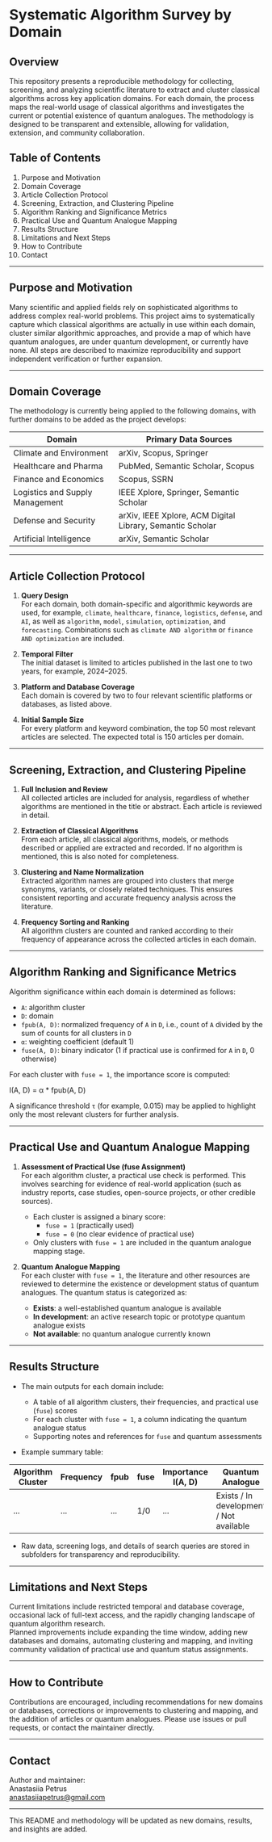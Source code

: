 # Systematic Algorithm Survey by Domain

## Overview

This repository presents a reproducible methodology for collecting, screening, and analyzing scientific literature to extract and cluster classical algorithms across key application domains. For each domain, the process maps the real-world usage of classical algorithms and investigates the current or potential existence of quantum analogues. The methodology is designed to be transparent and extensible, allowing for validation, extension, and community collaboration.

## Table of Contents

1. Purpose and Motivation  
2. Domain Coverage  
3. Article Collection Protocol  
4. Screening, Extraction, and Clustering Pipeline  
5. Algorithm Ranking and Significance Metrics  
6. Practical Use and Quantum Analogue Mapping  
7. Results Structure  
8. Limitations and Next Steps  
9. How to Contribute  
10. Contact  

---

## Purpose and Motivation

Many scientific and applied fields rely on sophisticated algorithms to address complex real-world problems. This project aims to systematically capture which classical algorithms are actually in use within each domain, cluster similar algorithmic approaches, and provide a map of which have quantum analogues, are under quantum development, or currently have none. All steps are described to maximize reproducibility and support independent verification or further expansion.

---

## Domain Coverage

The methodology is currently being applied to the following domains, with further domains to be added as the project develops:

| Domain                          | Primary Data Sources                                         |
|----------------------------------|-------------------------------------------------------------|
| Climate and Environment         | arXiv, Scopus, Springer                                     |
| Healthcare and Pharma           | PubMed, Semantic Scholar, Scopus                            |
| Finance and Economics           | Scopus, SSRN                                                |
| Logistics and Supply Management | IEEE Xplore, Springer, Semantic Scholar                     |
| Defense and Security            | arXiv, IEEE Xplore, ACM Digital Library, Semantic Scholar   |
| Artificial Intelligence         | arXiv, Semantic Scholar                                     |

---

## Article Collection Protocol

1. **Query Design**  
   For each domain, both domain-specific and algorithmic keywords are used, for example, `climate`, `healthcare`, `finance`, `logistics`, `defense`, and `AI`, as well as `algorithm`, `model`, `simulation`, `optimization`, and `forecasting`. Combinations such as `climate AND algorithm` or `finance AND optimization` are included.

2. **Temporal Filter**  
   The initial dataset is limited to articles published in the last one to two years, for example, 2024–2025.

3. **Platform and Database Coverage**  
   Each domain is covered by two to four relevant scientific platforms or databases, as listed above.

4. **Initial Sample Size**  
   For every platform and keyword combination, the top 50 most relevant articles are selected. The expected total is 150 articles per domain.

---

## Screening, Extraction, and Clustering Pipeline

1. **Full Inclusion and Review**  
   All collected articles are included for analysis, regardless of whether algorithms are mentioned in the title or abstract. Each article is reviewed in detail.

2. **Extraction of Classical Algorithms**  
   From each article, all classical algorithms, models, or methods described or applied are extracted and recorded. If no algorithm is mentioned, this is also noted for completeness.

3. **Clustering and Name Normalization**  
   Extracted algorithm names are grouped into clusters that merge synonyms, variants, or closely related techniques. This ensures consistent reporting and accurate frequency analysis across the literature.

4. **Frequency Sorting and Ranking**  
   All algorithm clusters are counted and ranked according to their frequency of appearance across the collected articles in each domain.

---

## Algorithm Ranking and Significance Metrics

Algorithm significance within each domain is determined as follows:

- `A`: algorithm cluster  
- `D`: domain  
- `fpub(A, D)`: normalized frequency of `A` in `D`, i.e., count of `A` divided by the sum of counts for all clusters in `D`  
- `α`: weighting coefficient (default 1)  
- `fuse(A, D)`: binary indicator (1 if practical use is confirmed for `A` in `D`, 0 otherwise)

For each cluster with `fuse = 1`, the importance score is computed:  

I(A, D) = α * fpub(A, D)

A significance threshold `τ` (for example, 0.015) may be applied to highlight only the most relevant clusters for further analysis.

---

## Practical Use and Quantum Analogue Mapping

1. **Assessment of Practical Use (fuse Assignment)**  
   For each algorithm cluster, a practical use check is performed. This involves searching for evidence of real-world application (such as industry reports, case studies, open-source projects, or other credible sources).
   - Each cluster is assigned a binary score:
     - `fuse = 1` (practically used)
     - `fuse = 0` (no clear evidence of practical use)
   - Only clusters with `fuse = 1` are included in the quantum analogue mapping stage.

2. **Quantum Analogue Mapping**  
   For each cluster with `fuse = 1`, the literature and other resources are reviewed to determine the existence or development status of quantum analogues. The quantum status is categorized as:
   - **Exists**: a well-established quantum analogue is available
   - **In development**: an active research topic or prototype quantum analogue exists
   - **Not available**: no quantum analogue currently known

---

## Results Structure

- The main outputs for each domain include:
  - A table of all algorithm clusters, their frequencies, and practical use (`fuse`) scores
  - For each cluster with `fuse = 1`, a column indicating the quantum analogue status
  - Supporting notes and references for `fuse` and quantum assessments

- Example summary table:

| Algorithm Cluster | Frequency | fpub | fuse | Importance I(A, D) | Quantum Analogue          | Notes |
|-------------------|-----------|------|------|--------------------|---------------------------|-------|
| ...               | ...       | ...  | 1/0  | ...                | Exists / In development / Not available | ...   |

- Raw data, screening logs, and details of search queries are stored in subfolders for transparency and reproducibility.

---

## Limitations and Next Steps

Current limitations include restricted temporal and database coverage, occasional lack of full-text access, and the rapidly changing landscape of quantum algorithm research.  
Planned improvements include expanding the time window, adding new databases and domains, automating clustering and mapping, and inviting community validation of practical use and quantum status assignments.

---

## How to Contribute

Contributions are encouraged, including recommendations for new domains or databases, corrections or improvements to clustering and mapping, and the addition of articles or quantum analogues. Please use issues or pull requests, or contact the maintainer directly.

---

## Contact

Author and maintainer:  
Anastasiia Petrus  
anastasiiapetrus@gmail.com

---

This README and methodology will be updated as new domains, results, and insights are added.


